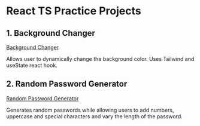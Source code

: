 # React TS Practice Projects

## 1. Background Changer

[Background Changer](https://github.com/mwororokevin/ReactTS-Apps/tree/master/backgroundChanger)

Allows user to dynamically change the background color. Uses Tailwind and useState react hook.

## 2. Random Password Generator

[Random Password Generator](https://github.com/mwororokevin/ReactTS-Apps/tree/master/randomPasswordGenerator)

Generates random passwords while allowing users to add numbers, uppercase and special characters and vary the length of the password.
